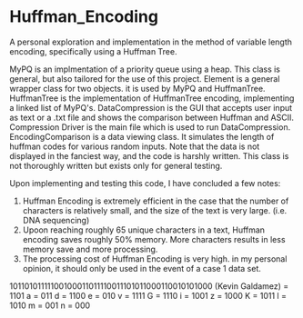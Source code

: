 # Huffman_Encoding
A personal exploration and implementation in the method of variable length encoding, specifically using a Huffman Tree.

MyPQ is an implmentation of a priority queue using a heap. This class is general, but also tailored for the use of this project.
Element is a general wrapper class for two objects. it is used by MyPQ and HuffmanTree.
HuffmanTree is the implementation of HuffmanTree encoding, implementing a linked list of MyPQ's.
DataCompression is the GUI that accepts user input as text or a .txt file and shows the comparison between Huffman and ASCII.
Compression Driver is the main file which is used to run DataCompression.
EncodingComparison is a data viewing class. It simulates the length of huffman codes for various random inputs. Note that the 
data is not displayed in the fanciest way, and the code is harshly written. This class is not thoroughly written but exists only
for general testing.

Upon implementing and testing this code, I have concluded a few notes:
1. Huffman Encoding is extremely efficient in the case that the number of characters is relatively small, and the size of the text is very large. (i.e. DNA sequencing)
2. Upoon reaching roughly 65 unique characters in a text, Huffman encoding saves roughly 50% memory. More characters results in less memory save and more processing.
3. The processing cost of Huffman Encoding is very high. in my personal opinion, it should only be used in the event of a case 1 data set.

10110101111100100011011110011101011000110010101000
(Kevin Galdamez)
  = 1101
a = 011
d = 1100
e = 010
v = 1111
G = 1110
i = 1001
z = 1000
K = 1011
l = 1010
m = 001
n = 000
